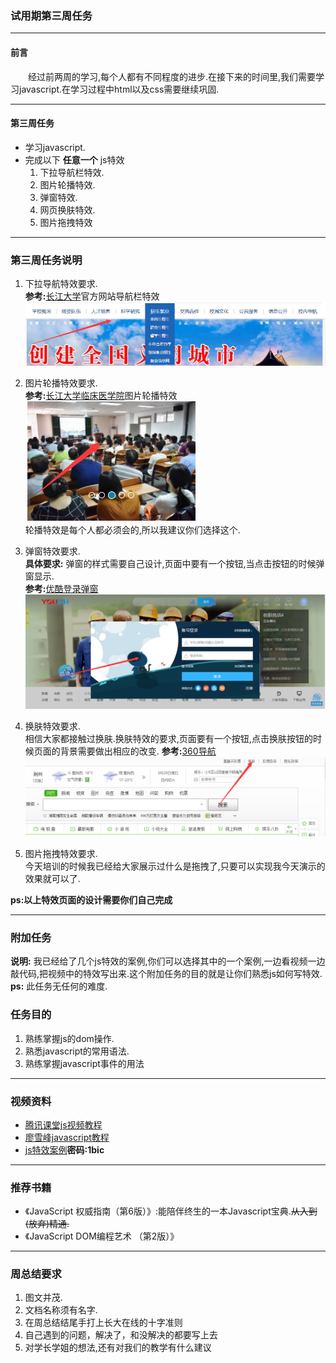 ### 试用期第三周任务<hr>
#### 前言
&emsp;&emsp;经过前两周的学习,每个人都有不同程度的进步.在接下来的时间里,我们需要学习javascript.在学习过程中html以及css需要继续巩固.<hr>

#### 第三周任务
- 学习javascript.
- 完成以下 **任意一个** js特效<br>
    1. 下拉导航栏特效.
    2. 图片轮播特效.
    3. 弹窗特效.
    4. 网页换肤特效.
    5. 图片拖拽特效
<hr>

### 第三周任务说明
1. 下拉导航特效要求.<br>
**参考:**[长江大学](http://www.yangtzeu.edu.cn/)官方网站导航栏特效
![图片](images/1.png)

2. 图片轮播特效要求.<br>
**参考:**[长江大学临床医学院](http://yxb.yangtzeu.edu.cn/medical/yxrzztw/)图片轮播特效
![图片](images/2.png)<br>
轮播特效是每个人都必须会的,所以我建议你们选择这个.

3. 弹窗特效要求.<br>
**具体要求:** 弹窗的样式需要自己设计,页面中要有一个按钮,当点击按钮的时候弹窗显示.<br>
**参考:**[优酷登录弹窗](http://www.youku.com/)
![图片](images/3.png)

4. 换肤特效要求.<br>
相信大家都接触过换肤.换肤特效的要求,页面要有一个按钮,点击换肤按钮的时候页面的背景需要做出相应的改变.
**参考:**[360导航](https://hao.360.cn/)
![图片](images/4.png)

5. 图片拖拽特效要求.<br>
今天培训的时候我已经给大家展示过什么是拖拽了,只要可以实现我今天演示的效果就可以了.<br>

**ps:以上特效页面的设计需要你们自己完成**<br><hr>

### 附加任务
**说明:** 我已经给了几个js特效的案例,你们可以选择其中的一个案例,一边看视频一边敲代码,把视频中的特效写出来.这个附加任务的目的就是让你们熟悉js如何写特效. **ps:** 此任务无任何的难度.

### 任务目的
1. 熟练掌握js的dom操作.
2. 熟悉javascript的常用语法.
3. 熟练掌握javascript事件的用法
<hr>

### 视频资料
- [腾讯课堂js视频教程](https://ke.qq.com/course/231577)
- [廖雪峰javascript教程](https://www.liaoxuefeng.com/wiki/001434446689867b27157e896e74d51a89c25cc8b43bdb3000)
- [js特效案例](https://pan.baidu.com/s/13peQeGmwlzXnDD7D6xDeSw)**密码:1bic**
<hr>

### 推荐书籍
- 《JavaScript 权威指南（第6版）》:能陪伴终生的一本Javascript宝典.~~从入到(放弃)精通.~~
- 《JavaScript DOM编程艺术 （第2版）》
<hr>

### 周总结要求
1. 图文并茂.
2. 文档名称须有名字.
3. 在周总结结尾手打上长大在线的十字准则
4. 自己遇到的问题，解决了，和没解决的都要写上去
5. 对学长学姐的想法,还有对我们的教学有什么建议


